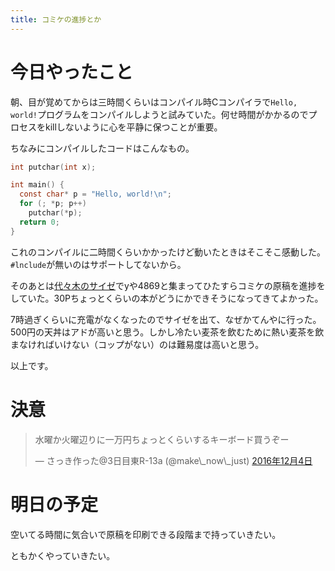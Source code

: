 ```yaml
---
title: コミケの進捗とか
---
```


<script async src="//platform.twitter.com/widgets.js" charset="utf-8"></script>

# 今日やったこと

朝、目が覚めてからは三時間くらいはコンパイル時Cコンパイラで`Hello, world!`プログラムをコンパイルしようと試みていた。何せ時間がかかるのでプロセスをkillしないように心を平静に保つことが重要。

ちなみにコンパイルしたコードはこんなもの。

```c
int putchar(int x);

int main() {
  const char* p = "Hello, world!\n";
  for (; *p; p++)
    putchar(*p);
  return 0;
}
```

これのコンパイルに二時間くらいかかったけど動いたときはそこそこ感動した。`#lnclude`が無いのはサポートしてないから。

そのあとは[代々木のサイゼ](http://www.saizeriya.co.jp/restaurant/shop_detail.php?cd=0706)でyや4869と集まってひたすらコミケの原稿を進捗をしていた。30Pちょっとくらいの本がどうにかできそうになってきてよかった。

7時過ぎくらいに充電がなくなったのでサイゼを出て、なぜかてんやに行った。500円の天丼はアドが高いと思う。しかし冷たい麦茶を飲むために熱い麦茶を飲まなければいけない（コップがない）のは難易度は高いと思う。

以上です。

# 決意

<blockquote class="twitter-tweet" data-lang="ja"><p lang="ja" dir="ltr">水曜か火曜辺りに一万円ちょっとくらいするキーボード買うぞー</p>&mdash; さっき作った@3日目東R-13a (@make\_now\_just) <a href="https://twitter.com/make_now_just/status/805423732525150208">2016年12月4日</a></blockquote>

# 明日の予定

空いてる時間に気合いで原稿を印刷できる段階まで持っていきたい。

ともかくやっていきたい。
